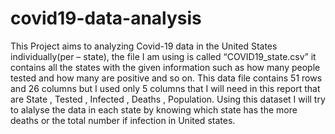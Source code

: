 # covid19-data-analysis

This Project aims to analyzing Covid-19 data in the United States individually(per – state), the file I am using is called “COVID19_state.csv” it contains all the states with the given information such as how many people tested and how many are positive and so on. This data file contains 51 rows and 26 columns but I used only 5 columns that I will need in this report that are State , Tested , Infected , Deaths , Population. Using this dataset I will try to alalyse the data in each state by knowing which state has the more deaths or the total number if infection in United states.

